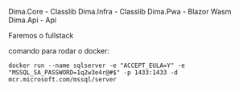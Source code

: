 Dima.Core - Classlib
Dima.Infra - Classlib
Dima.Pwa - Blazor Wasm
Dima.Api - Api

Faremos o fullstack

comando para rodar o docker:

```
docker run --name sqlserver -e "ACCEPT_EULA=Y" -e "MSSQL_SA_PASSWORD=1q2w3e4r@#$" -p 1433:1433 -d mcr.microsoft.com/mssql/server
```
